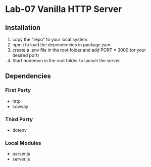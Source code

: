 # Lab-07 Vanilla HTTP Server

## Installation

1. copy the "repo" to your local system.
2. npm i to load the dependencies in package.json.
3. create a .env file in the root folder and add PORT = 3000 (or your desired port)
3. Start nodemon in the root folder to launch the server

## Dependencies

### First Party
* http
* cowsay

### Third Party
* dotenv

### Local Modules
* parser.js
* server.js



